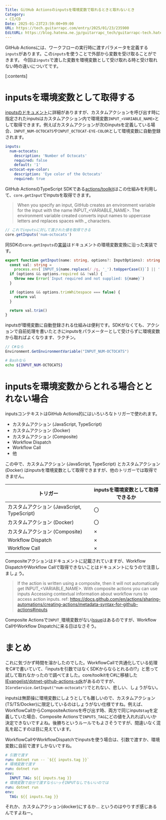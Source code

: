 ```yaml
---
Title: GitHub Actionsのinputsを環境変数で取れるときと取れないとき
Category:
- CI/CD
Date: 2025-01-23T23:59:00+09:00
URL: https://tech.guitarrapc.com/entry/2025/01/23/235900
EditURL: https://blog.hatena.ne.jp/guitarrapc_tech/guitarrapc-tech.hatenablog.com/atom/entry/6802418398322739285
---
```


GitHub Actionsには、ワークフローの実行時に渡すパラメータを定義する`inputs`があります。この`inputs`を使うことで外部から変数を受け取ることができます。
今回は`inputs`で渡した変数を環境変数として受け取れる時と受け取れない時の違いについてです。

[:contents]

# inputsを環境変数として取得する

[inputsのドキュメント](https://docs.github.com/en/actions/sharing-automations/creating-actions/metadata-syntax-for-github-actions#inputs)に詳細がありますが、カスタムアクションを呼び出す時に指定されたinputsはカスタムアクション内で環境変数`INPUT_<VARIABLE_NAME>`として取得できます。例えばカスタムアクションが次のinputsを定義している場合、`INPUT_NUM-OCTOCATS`や`INPUT_OCTOCAT-EYE-COLOR`として環境変数に自動登録されます。

```yaml
inputs:
  num-octocats:
    description: 'Number of Octocats'
    required: false
    default: '1'
  octocat-eye-color:
    description: 'Eye color of the Octocats'
    required: true
```

GitHub ActionsのTypeScript SDKである[actions/toolkit](https://github.com/actions/toolkit)はこの仕組みを利用して、`core.getInput`でinputsを取得できます。

> When you specify an input, GitHub creates an environment variable for the input with the name INPUT_<VARIABLE_NAME>. The environment variable created converts input names to uppercase letters and replaces spaces with _ characters.

```typescript
// これでinputsに対して渡された値を取得できる
core.getInputs('num-octocats')
```

同SDKの`core.getInputs`の[実装](https://github.com/actions/toolkit/blob/1f7c2c79e034fe8a0d28006f52fc5b70f6dbb750/packages/core/src/core.ts#L128)はドキュメントの環境変数変換に沿った実装です。

```typescript
export function getInput(name: string, options?: InputOptions): string {
  const val: string =
    process.env[`INPUT_${name.replace(/ /g, '_').toUpperCase()}`] || ''
  if (options && options.required && !val) {
    throw new Error(`Input required and not supplied: ${name}`)
  }

  if (options && options.trimWhitespace === false) {
    return val
  }

  return val.trim()
}
```

inputsが環境変数に自動登録される仕組みは便利です。SDKがなくても、アクションで自前処理を書いたときにinputsをパラメーターとして受けらずに環境変数から取ればよくなります、ラクチン。

```cs
// C#なら
Environment.GetEnvironmentVariable("INPUT_NUM-OCTOCATS")
```

```bash
# Bashなら
echo ${INPUT_NUM-OCTOCATS}
```

# inputsを環境変数からとれる場合ととれない場合

inputsコンテキストはGitHub Actions的にはいろいろなトリガーで使われます。

* カスタムアクション (JavaScript, TypeScript)
* カスタムアクション (Docker)
* カスタムアクション (Composite)
* Workflow Dispatch
* Workflow Call
* 他

この中で、カスタムアクション (JavaScript, TypeScript) とカスタムアクション (Docker) はinputsを環境変数として取得できますが、他のトリガーでは取得できません。

| トリガー | inputsを環境変数として取得できるか |
| --- | --- |
| カスタムアクション (JavaScript, TypeScript) | 〇 |
| カスタムアクション (Docker) | 〇 |
| カスタムアクション (Composite) | × |
| Workflow Dispatch | × |
| Workflow Call | × |

Compositeアクションはドキュメントに記載されていますが、Workflow DispatchやWorkflow Callで取得できないことはドキュメントになうので注意しましょう。

> If the action is written using a composite, then it will not automatically get INPUT_<VARIABLE_NAME>. With composite actions you can use inputs Accessing contextual information about workflow runs to access action inputs.
> ref: https://docs.github.com/en/actions/sharing-automations/creating-actions/metadata-syntax-for-github-actions#inputs

Composite Actionsで`INPUT_`環境変数がない[Issue](https://github.com/actions/runner/issues/665)はあるのですが、Workflow CallやWorkflow Dispatchに来る日はなさそう。

# まとめ

これに気づかず時間を溶かしたのでした。WorkflowCallで共通化している処理をC#で書いていて、「inputsを引数ではなくSDKからならとれるの!?」と思って試して取れなかったので調べてました。core/toolkitをC#に移植した[IEvangelist/dotnet-github-actions-sdk](https://github.com/IEvangelist/dotnet-github-actions-sdk)があるのですが、`ICoreService.GetInput("num-octocats")`でとれない、悲しい、しょうがない。

inputsは無節操に環境変数にしようとしても難しいので、カスタムアクション(TS/TS/Docker)に限定しているのはしょうがない仕様ですね。例えば、WorkflowCallからCompositeActionsを呼び出す時、両方で同じinputs`tag`を定義していた場合、Composite Actionsで`INPUTS_TAG`にどの値を入れればいいか決定できないですよね。後勝ちというルールでもよさそうですが、間違いなく混乱を起こすのは目に見えています。

WorkflowCallやWorkflowDispatchでinputsを使う場合は、引数で渡すか、環境変数に自前で渡すしかないですね。

```yaml
# 引数で渡す
run: dotnet run -- `${{ inputs.tag }}`
# 環境変数で渡す
run: dotnet run
env:
  INPUT_TAG: ${{ inputs.tag }}
# 環境変数で自分で渡すならいっそINPUTなしでもいいのでは
run: dotnet run
env:
  TAG: ${{ inputs.tag }}
```

それか、カスタムアクション(docker)にするか... というのはやりすぎ感じあるんですよねー。

